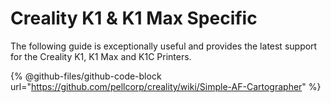 # Creality K1 & K1 Max Specific

The following guide is exceptionally useful and provides the latest support for the Creality K1, K1 Max and K1C Printers.

{% @github-files/github-code-block url="https://github.com/pellcorp/creality/wiki/Simple-AF-Cartographer" %}
